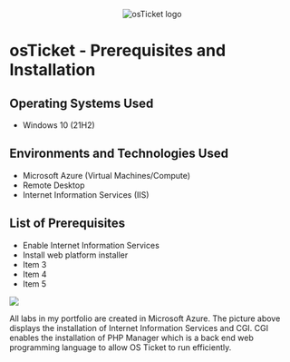 <p align="center">
<img src="https://i.imgur.com/Clzj7Xs.png" alt="osTicket logo"/>
</p>

<h1>osTicket - Prerequisites and Installation</h1>

<h2>Operating Systems Used </h2>

- Windows 10</b> (21H2)

<h2>Environments and Technologies Used</h2>

- Microsoft Azure (Virtual Machines/Compute)
- Remote Desktop
- Internet Information Services (IIS)

<h2>List of Prerequisites</h2>

- Enable Internet Information Services  
- Install web platform installer
- Item 3
- Item 4
- Item 5
 
 <img src=https://i.imgur.com/fgP5riF.png/>
 
 All labs in my portfolio are created in Microsoft Azure. The picture above displays the installation of Internet Information Services and CGI. CGI enables the installation of PHP Manager which is a back end web programming language to allow OS Ticket to run efficiently.
